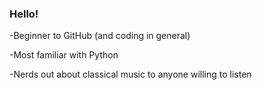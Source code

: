 ### Hello!
-Beginner to GitHub (and coding in general)

-Most familiar with Python

-Nerds out about classical music to anyone willing to listen
